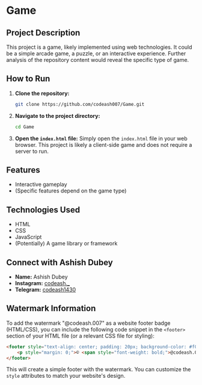# Game

## Project Description

This project is a game, likely implemented using web technologies. It could be a simple arcade game, a puzzle, or an interactive experience. Further analysis of the repository content would reveal the specific type of game.

## How to Run

1.  **Clone the repository:**
    ```bash
    git clone https://github.com/codeash007/Game.git
    ```
2.  **Navigate to the project directory:**
    ```bash
    cd Game
    ```
3.  **Open the `index.html` file:**
    Simply open the `index.html` file in your web browser. This project is likely a client-side game and does not require a server to run.

## Features

*   Interactive gameplay
*   (Specific features depend on the game type)

## Technologies Used

*   HTML
*   CSS
*   JavaScript
*   (Potentially) A game library or framework

## Connect with Ashish Dubey

*   **Name:** Ashish Dubey
*   **Instagram:** [codeash._](https://www.instagram.com/codeash._)
*   **Telegram:** [codeash1430](https://t.me/codeash1430)

## Watermark Information

To add the watermark "@codeash.007" as a website footer badge (HTML/CSS), you can include the following code snippet in the `<footer>` section of your HTML file (or a relevant CSS file for styling):

```html
<footer style="text-align: center; padding: 20px; background-color: #f0f0f0; color: #555;">
    <p style="margin: 0;">© <span style="font-weight: bold;">@codeash.007</span></p>
</footer>
```

This will create a simple footer with the watermark. You can customize the `style` attributes to match your website's design.

